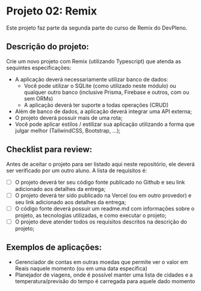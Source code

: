 # Projeto 02: Remix

Este projeto faz parte da segunda parte do curso de Remix do DevPleno.

## Descrição do projeto:

Crie um novo projeto com Remix (utilizando Typescript) que atenda as sequintes especificações:

- A aplicação deverá necessariamente utilizar banco de dados:
  - Você pode utilizar o SQLite (como utilizado neste módulo) ou qualquer outro banco (inclusive Prisma, Firebase e outros, com ou sem ORMs)
  - A aplicação deverá ter suporte a todas operações (CRUD)
- Além de banco de dados, a aplicação deverá integrar uma API externa;
- O projeto deverá possuir mais de uma rota;
- Você pode aplicar estilos / estilizar sua aplicação utilizando a forma que julgar melhor (TailwindCSS, Bootstrap, ...);

## Checklist para review:

Antes de aceitar o projeto para ser listado aqui neste repositório, ele deverá ser verificado por um outro aluno. A lista de requisitos é:

- [ ] O projeto deverá ter seu código fonte publicado no Github e seu link adicionado aos detalhes da entrega;
- [ ] O projeto deverá ter sido publicado na Vercel (ou em outro provedor) e seu link adicionado aos detalhes da entrega;
- [ ] O código fonte deverá possuir um readme.md com informações sobre o projeto, as tecnologias utilizadas, e como executar o projeto;
- [ ] O projeto deve atender todos os requisitos descritos na descrição do projeto;

## Exemplos de aplicações:

- Gerenciador de contas em outras moedas que permite ver o valor em Reais naquele momento (ou em uma data específica)
- Planejador de viagens, onde é possível manter uma lista de cidades e a temperatura/previsão do tempo é carregada para aquele dado momento
